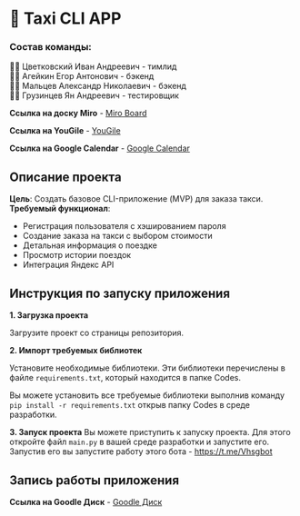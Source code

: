 # 🚖 Taxi CLI APP
### Состав команды:

👨‍💼 Цветковский Иван Андреевич - тимлид\
👨‍💻 Агейкин Егор Антонович - бэкенд\
👨‍💻 Мальцев Александр Николаевич - бэкенд\
👨‍🔬 Грузинцев Ян Андреевич - тестировщик

**Ссылка на доску Miro** - [Miro Board](https://miro.com/app/board/uXjVNkUkpW0=/?share_link_id=286177491097)

**Ссылка на YouGile** - [YouGile](https://muszhiki.yougile.com)

**Ccылка на Google Calendar** - [Google Calendar](https://calendar.google.com/calendar/u/0?cid=MGJkNzk2YTA5OWI4ZDZmZjJjYWEyNmQxMDBhOGNjODcxNTNlNzcwODg0MGUyMDEyNTYzNTU2YzFjYmNhY2FlM0Bncm91cC5jYWxlbmRhci5nb29nbGUuY29t)

## Описание проекта
**Цель**: Создать базовое CLI-приложение (MVP) для заказа такси.\
**Требуемый функционал**:
- Регистрация пользователя с хэшированием пароля
- Cоздание заказа на такси с выбором стоимости
- Детальная информация о поездке
- Просмотр истории поездок
- Интеграция Яндекс API

## Инструкция по запуску приложения
**1. Загрузка проекта**

Загрузите проект со страницы репозитория.

**2. Импорт требуемых библиотек**

Установите необходимые библиотеки. Эти библиотеки перечислены в файле `requirements.txt`, который находится в папке Codes.

Вы можете установить все требуемые библиотеки выполнив команду `pip install -r requirements.txt` открыв папку Codes в среде разработки. 

**3. Запуск проекта**
Вы можете приступить к запуску проекта. Для этого откройте файл `main.py` в вашей среде разработки и запустите его.
Запустив его вы запустите работу этого бота - https://t.me/Vhsgbot

## Запись работы приложения

**Ссылка на Goodle Диск** - [Goodle Диск](https://drive.google.com/file/d/1s3bu6s0XMcldD3Gv3IlZT4CKa6jODD7K/view?usp=sharing)
